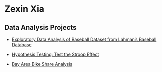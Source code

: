 # Zexin Xia
## Data Analysis Projects

* [Exploratory Data Analysis of Baseball Dataset from Lahman’s Baseball Database](http://htmlpreview.github.io?/https://github.com/zxia924/zexin_xia_project/blob/master/Baseball%20Project/Investigate%20a%20Dataset%20with%20Python.html)

* [Hypothesis Testing: Test the Stroop Effect](http://htmlpreview.github.io/?https://github.com/zxia924/zexin_xia_project/blob/master/A%20Test%20of%20the%20Stroop%20Effect.html)

* [Bay Area Bike Share Analysis](http://htmlpreview.github.io/?https://github.com/zxia924/zexin_xia_project/blob/master/Bay_Area_Bike_Share_Analysis.html)
